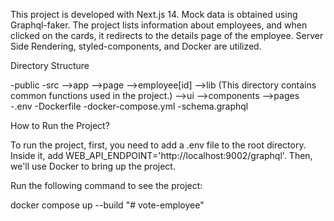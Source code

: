 This project is developed with Next.js 14. Mock data is obtained using Graphql-faker. The project lists information about employees, and when clicked on the cards, it redirects to the details page of the employee. Server Side Rendering, styled-components, and Docker are utilized.

Directory Structure

-public
-src 
  -->app
     -->page
     -->employee[id]
     -->lib (This directory contains common functions used in the project.)
     -->ui
        -->components
        -->pages       
-.env
-Dockerfile
-docker-compose.yml
-schema.graphql

How to Run the Project?

To run the project, first, you need to add a .env file to the root directory. 
Inside it, add WEB_API_ENDPOINT='http://localhost:9002/graphql'. Then, we'll use Docker to bring up the project.

Run the following command to see the project:

docker compose up --build
"# vote-employee" 
